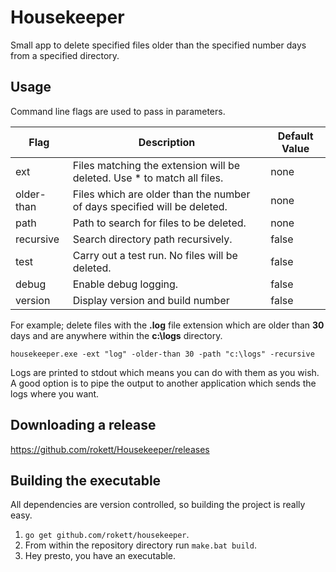 # Housekeeper

Small app to delete specified files older than the specified number days from a specified directory.

## Usage

Command line flags are used to pass in parameters.

| Flag       | Description                                                              | Default Value |
| ---------- | ------------------------------------------------------------------------ | ------------- |
| ext        | Files matching the extension will be deleted. Use * to match all files.  | none          |
| older-than | Files which are older than the number of days specified will be deleted. | none          |
| path       | Path to search for files to be deleted.                                  | none          |
| recursive  | Search directory path recursively.                                       | false         |
| test       | Carry out a test run.  No files will be deleted.                         | false         |
| debug      | Enable debug logging.                                                    | false         |
| version    | Display version and build number                                         | false         |

For example; delete files with the **.log** file extension which are older than **30** days and are anywhere within the **c:\logs** directory.

````Batchfile
housekeeper.exe -ext "log" -older-than 30 -path "c:\logs" -recursive
````

Logs are printed to stdout which means you can do with them as you wish.  A good option is to pipe the output to another application which sends the logs where you want.

## Downloading a release

<https://github.com/rokett/Housekeeper/releases>

## Building the executable

All dependencies are version controlled, so building the project is really easy.

1. `go get github.com/rokett/housekeeper`.
2. From within the repository directory run `make.bat build`.
3. Hey presto, you have an executable.
